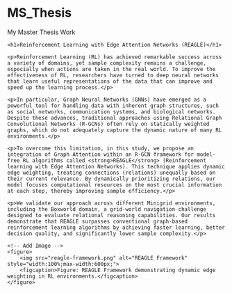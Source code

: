 # MS_Thesis
My Master Thesis Work

<!DOCTYPE html>
<html lang="en">
<head>
    <meta charset="UTF-8">
    <meta name="viewport" content="width=device-width, initial-scale=1.0">
    <title>REAGLE Framework</title>
</head>
<body>

    <h1>Reinforcement Learning with Edge Attention Networks (REAGLE)</h1>

    <p>Reinforcement Learning (RL) has achieved remarkable success across a variety of domains, yet sample complexity remains a challenge, especially when actions are taken in the real world. To improve the effectiveness of RL, researchers have turned to deep neural networks that learn useful representations of the data that can improve and speed up the learning process.</p>

    <p>In particular, Graph Neural Networks (GNNs) have emerged as a powerful tool for handling data with inherent graph structures, such as social networks, communication systems, and biological networks. Despite these advances, traditional approaches using Relational Graph Convolutional Networks (R-GCNs) often rely on statically weighted graphs, which do not adequately capture the dynamic nature of many RL environments.</p>

    <p>To overcome this limitation, in this study, we propose an integration of Graph Attention within an R-GCN framework for model-free RL algorithms called <strong>REAGLE</strong> (Reinforcement learning with Edge Attention Networks). This technique applies dynamic edge weighting, treating connections (relations) unequally based on their current relevance. By dynamically prioritizing relations, our model focuses computational resources on the most crucial information at each step, thereby improving sample efficiency.</p>

    <p>We validate our approach across different Minigrid environments, including the Boxworld domain, a grid-world navigation challenge designed to evaluate relational reasoning capabilities. Our results demonstrate that REAGLE surpasses conventional graph-based reinforcement learning algorithms by achieving faster learning, better decision quality, and significantly lower sample complexity.</p>

    <!-- Add Image -->
    <figure>
        <img src="reagle-framework.png" alt="REAGLE Framework" style="width:100%;max-width:600px;">
        <figcaption>Figure: REAGLE Framework demonstrating dynamic edge weighting in RL environments.</figcaption>
    </figure>

</body>
</html>






